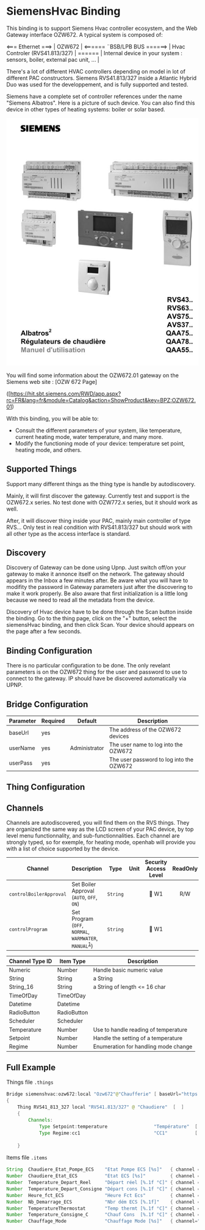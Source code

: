 # SiemensHvac Binding

This binding is to support Siemens Hvac controller ecosystem, and the Web Gateway interface OZW672.
A typical system is composed of:
                                                    
<=== Ethernet ===>   | OZW672 | <====== ¨BSB/LPB BUS ======> | Hvac Controler (RVS41.813/327) | ====== | Internal device in your system : sensors, boiler, external pac unit, ... |

There's a lot of different HVAC controllers depending on model in lot of different PAC constructors.
Siemens RVS41.813/327 inside a Atlantic Hybrid Duo was used for the developpement, and is fully supported and tested.

Siemens have a complete set of controller references under the name "Siemens Albatros".
Here is a picture of such device.
You can also find this device in other types of heating systems: boiler or solar based.

![](doc/Albatros.jpg)

You will find some information about the OZW672.01 gateway on the Siemens web site : 
[OZW 672 Page]

([https://hit.sbt.siemens.com/RWD/app.aspx?rc=FR&lang=fr&module=Catalog&action=ShowProduct&key=BPZ:OZW672.01)

With this binding, you will be able to:

- Consult the different parameters of your system, like temperature, current heating mode, water temperature, and many more.
- Modify the functioning mode of your device: temperature set point, heating mode, and others.

## Supported Things

Support many different things as the thing type is handle by autodiscovery.

Mainly, it will first discover the gateway.
Currently test and support is the OZW672.x series.
No test done with OZW772.x series, but it should work as well.

After, it will discover thing inside your PAC, mainly main controller of type RVS...
Only test in real condition with RVS41.813/327 but should work with all other type as the access interface is standard.


## Discovery

Discovery of Gateway can be done using Upnp.
Just switch off/on your gateway to make it annonce itself on the network.
The gateway should appears in the Inbox a few minutes after.
Be aware what you will have to modifity the password in Gateway parameters just after the discovering to make it work properly.
Be also aware that first initialization is a little long because we need to read all the metadata from the device.

Discovery of Hvac device have to be done through the Scan button inside the binding.
Go to the thing page, click on the "+" button, select the siemensHvac binding, and then click Scan.
Your device should appears on the page after a few seconds.


## Binding Configuration

There is no particular configuration to be done.
The only revelant parameters is on the OZW672 thing for the user and password to use to connect to the gateway.
IP should have be discovered automatically via UPNP.


## Bridge Configuration

| Parameter       | Required | Default       | Description                                                         |
|-----------------|----------|---------------|---------------------------------------------------------------------|
| baseUrl         | yes      |               | The address of the OZW672 devices                                   |
| userName        | yes      | Administrator | The user name to log into the OZW672                                | 
| userPass        | yes      |               | The user password to log into the OZW672                            | 


## Thing Configuration



## Channels

Channels are autodiscovered, you will find them on the RVS things.
They are organized the same way as the LCD screen of your PAC device, by top level menu functionnality, and sub-functionnalities.
Each channel are strongly typed, so for exemple, for heating mode, openhab will provide you with a list of choice supported by the device.

| Channel                   | Description                                                                     | Type     | Unit | Security Access Level | ReadOnly | Advanced |
| ------------------------- | ------------------------------------------------------------------------------- | -------- | :--: | :-------------------: | :------: | :------: |
| `controlBoilerApproval`   | Set Boiler Approval (`AUTO`, `OFF`, `ON`)                                       | `String` |      |        🔐 W1         |   R/W    |   true   |
| `controlProgram`          | Set Program (`OFF`, `NORMAL`, `WARMWATER`, `MANUAL`<sup id="a1">[1](f1)</sup>) | `String` |      |        🔐 W1         |   

| Channel Type ID  | Item Type    | Description                                              |
|------------------|--------------|----------------------------------------------------------|
| Numeric          | Number       | Handle basic numeric value                               | 
| String           | String       | a String                                                 | 
| String_16        | String       | a String of length <= 16 char                            | 
| TimeOfDay        | TimeOfDay    |                                                          | 
| Datetime         | Datetime     |                                                          | 
| RadioButton      | RadioButton  |                                                          | 
| Scheduler        | Scheduler    |                                                          | 
| Temperature      | Number       | Use to handle reading of  temperature                    | 
| Setpoint         | Number       | Handle the setting of a temperature                      | 
| Regime           | Number       | Enumeration for handling mode change                     |


## Full Example

Things file `.things`

```java
Bridge siemenshvac:ozw672:local "Ozw672"@"Chaufferie" [ baseUrl="https://192.168.254.42/", userName="Administrator", userPassword="mypass"  ] 
{
    Thing RVS41_813_327 local "RVS41.813/327" @ "Chaudiere"  [  ]
    {
        Channels:
            Type Setpoint:temperature                 "Température"  [ id="1726" ]
            Type Regime:cc1                           "CC1"          [ id="1725" ]
    
    }
```


Items file `.items`

```java
String  Chaudiere_Etat_Pompe_ECS    "Etat Pompe ECS [%s]"   { channel = "siemenshvac:RVS41_813_327:local:local:2237#2259_PpeChargeECS"          }       
Number  Chaudiere_Etat_ECS          "Etat ECS [%s]"         { channel = "siemenshvac:RVS41_813_327:local:local:2032#2035_Etat_ECS"              }
Number  Temperature_Depart_Reel     "Départ réel [%.1f °C]" { channel = "siemenshvac:RVS41_813_327:local:local:2237#2248_ValReelleTempDep_CC1"  }   
Number  Temperature_Depart_Consigne "Départ cons [%.1f °C]" { channel = "siemenshvac:RVS41_813_327:local:local:2237#2249_ConsTDepResultCC1"     }   
Number  Heure_fct_ECS               "Heure Fct Ecs"         { channel = "siemenshvac:RVS41_813_327:local:local:2237#2263_HeuresFoncPompeECS"    }   
Number  Nb_Demarrage_ECS            "Nbr dém ECS [%.1f]"    { channel = "siemenshvac:RVS41_813_327:local:local:2237#2266_ComptDemarResEl_ECS"   }
Number  TemperatureThermostat       "Temp thermt [%.1f °C]" { channel = "siemenshvac:RVS41_813_327:local:local:2237#2246_TAmbAct_CC1"           }
Number  Temperature_Consigne_C      "Chauf Cons  [%.1f °C]" { channel = "siemenshvac:RVS41_813_327:local:local:1724#1726_ConsConfort_TA_CC1"    }
Number  Chauffage_Mode              "Chauffage Mode [%s]"   { channel="siemenshvac:RVS41_813_327:local:local:1724#1725_Regime_CC1"              }
``` 

